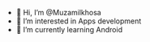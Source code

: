- 👋 Hi, I’m @Muzamilkhosa
- 👀 I’m interested in Apps development
- 🌱 I’m currently learning Android

<!---
Muzamilkhosa/Muzamilkhosa is a ✨ special ✨ repository because its `README.md` (this file) appears on your GitHub profile.
You can click the Preview link to take a look at your changes.
--->
